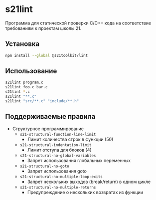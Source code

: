 # s21lint

Программа для статической проверки C/C++ кода на соответствие требованиям к проектам школы 21.

## Установка

```sh
npm install --global @s21toolkit/lint
```

## Использование

```sh
s21lint program.c
s21lint foo.c bar.c
s21lint *.c
s21lint "**.c"
s21lint "src/**.c" "include/**.h"
```

## Поддерживаемые правила

- Структурное программирование
  - `s21-structural-function-line-limit`
    - Лимит количества строк в функции (50)
  - `s21-structural-indentation-limit`
    - Лимит отступа для блоков (4)
  - `s21-structural-no-global-variables`
    - Запрет использования глобальных переменных
  - `s21-structural-no-goto`
    - Запрет использования goto
  - `s21-structural-no-multiple-loop-exits`
    - Запрет нескольких выходов (break/return) в одном цикле
  - `s21-structural-no-multiple-returns`
    - Предупреждение о нескольких возвратах из функции
